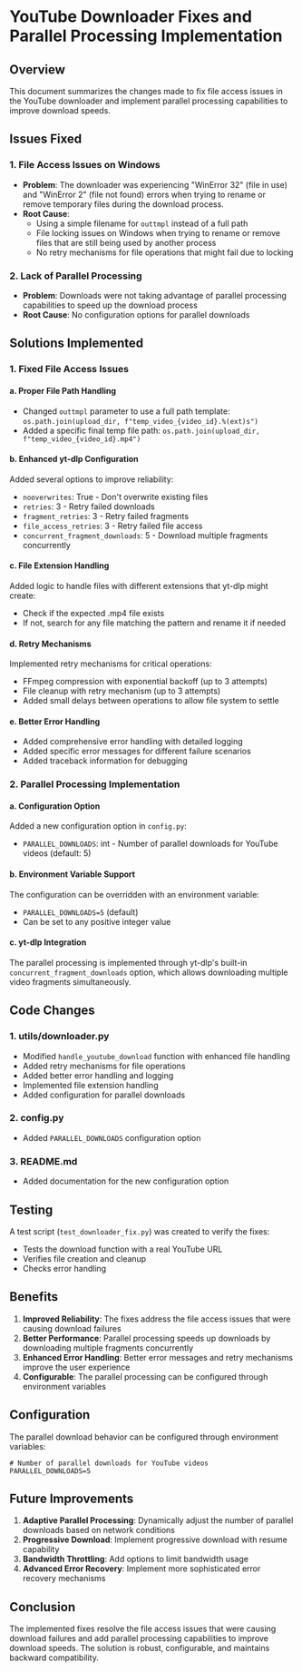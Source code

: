 # YouTube Downloader Fixes and Parallel Processing Implementation

## Overview

This document summarizes the changes made to fix file access issues in the YouTube downloader and implement parallel processing capabilities to improve download speeds.

## Issues Fixed

### 1. File Access Issues on Windows
- **Problem**: The downloader was experiencing "WinError 32" (file in use) and "WinError 2" (file not found) errors when trying to rename or remove temporary files during the download process.
- **Root Cause**: 
  - Using a simple filename for `outtmpl` instead of a full path
  - File locking issues on Windows when trying to rename or remove files that are still being used by another process
  - No retry mechanisms for file operations that might fail due to locking

### 2. Lack of Parallel Processing
- **Problem**: Downloads were not taking advantage of parallel processing capabilities to speed up the download process
- **Root Cause**: No configuration options for parallel downloads

## Solutions Implemented

### 1. Fixed File Access Issues

#### a. Proper File Path Handling
- Changed `outtmpl` parameter to use a full path template: `os.path.join(upload_dir, f"temp_video_{video_id}.%(ext)s")`
- Added a specific final temp file path: `os.path.join(upload_dir, f"temp_video_{video_id}.mp4")`

#### b. Enhanced yt-dlp Configuration
Added several options to improve reliability:
- `nooverwrites`: True - Don't overwrite existing files
- `retries`: 3 - Retry failed downloads
- `fragment_retries`: 3 - Retry failed fragments
- `file_access_retries`: 3 - Retry failed file access
- `concurrent_fragment_downloads`: 5 - Download multiple fragments concurrently

#### c. File Extension Handling
Added logic to handle files with different extensions that yt-dlp might create:
- Check if the expected .mp4 file exists
- If not, search for any file matching the pattern and rename it if needed

#### d. Retry Mechanisms
Implemented retry mechanisms for critical operations:
- FFmpeg compression with exponential backoff (up to 3 attempts)
- File cleanup with retry mechanism (up to 3 attempts)
- Added small delays between operations to allow file system to settle

#### e. Better Error Handling
- Added comprehensive error handling with detailed logging
- Added specific error messages for different failure scenarios
- Added traceback information for debugging

### 2. Parallel Processing Implementation

#### a. Configuration Option
Added a new configuration option in `config.py`:
- `PARALLEL_DOWNLOADS`: int - Number of parallel downloads for YouTube videos (default: 5)

#### b. Environment Variable Support
The configuration can be overridden with an environment variable:
- `PARALLEL_DOWNLOADS=5` (default)
- Can be set to any positive integer value

#### c. yt-dlp Integration
The parallel processing is implemented through yt-dlp's built-in `concurrent_fragment_downloads` option, which allows downloading multiple video fragments simultaneously.

## Code Changes

### 1. utils/downloader.py
- Modified `handle_youtube_download` function with enhanced file handling
- Added retry mechanisms for file operations
- Added better error handling and logging
- Implemented file extension handling
- Added configuration for parallel downloads

### 2. config.py
- Added `PARALLEL_DOWNLOADS` configuration option

### 3. README.md
- Added documentation for the new configuration option

## Testing

A test script (`test_downloader_fix.py`) was created to verify the fixes:
- Tests the download function with a real YouTube URL
- Verifies file creation and cleanup
- Checks error handling

## Benefits

1. **Improved Reliability**: The fixes address the file access issues that were causing download failures
2. **Better Performance**: Parallel processing speeds up downloads by downloading multiple fragments concurrently
3. **Enhanced Error Handling**: Better error messages and retry mechanisms improve the user experience
4. **Configurable**: The parallel processing can be configured through environment variables

## Configuration

The parallel download behavior can be configured through environment variables:

```env
# Number of parallel downloads for YouTube videos
PARALLEL_DOWNLOADS=5
```

## Future Improvements

1. **Adaptive Parallel Processing**: Dynamically adjust the number of parallel downloads based on network conditions
2. **Progressive Download**: Implement progressive download with resume capability
3. **Bandwidth Throttling**: Add options to limit bandwidth usage
4. **Advanced Error Recovery**: Implement more sophisticated error recovery mechanisms

## Conclusion

The implemented fixes resolve the file access issues that were causing download failures and add parallel processing capabilities to improve download speeds. The solution is robust, configurable, and maintains backward compatibility.